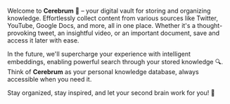 Welcome to **Cerebrum** 🧠 – your digital vault for storing and organizing knowledge. Effortlessly collect content from various sources like Twitter, YouTube, Google Docs, and more, all in one place. Whether it's a thought-provoking tweet, an insightful video, or an important document, save and access it later with ease.

In the future, we'll supercharge your experience with intelligent embeddings, enabling powerful search through your stored knowledge 🔍. Think of **Cerebrum** as your personal knowledge database, always accessible when you need it.

Stay organized, stay inspired, and let your second brain work for you! 🌟
